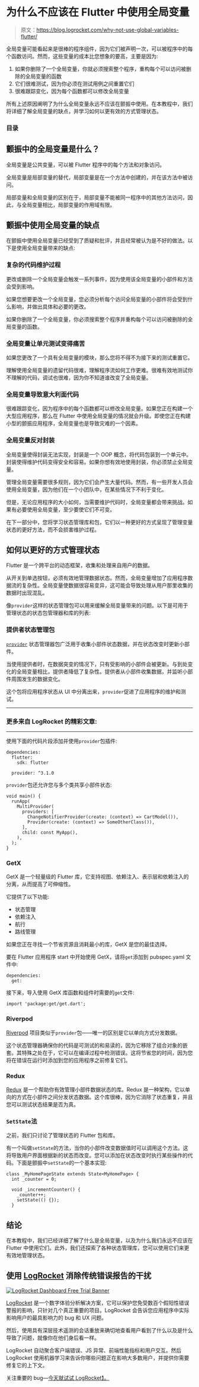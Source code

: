 # 为什么不应该在 Flutter 中使用全局变量

> 原文：<https://blog.logrocket.com/why-not-use-global-variables-flutter/>

全局变量可能看起来是很棒的程序组件，因为它们被声明一次，可以被程序中的每个函数访问。然而，这些变量的成本比您想象的要高，主要是因为:

1.  如果你删除了一个全局变量，你就必须搜索整个程序，重构每个可以访问被删除的全局变量的函数
2.  它们很难测试，因为你必须在测试用例之间重置它们
3.  很难跟踪变化，因为每个函数都可以修改全局变量

所有上述原因阐明了为什么全局变量永远不应该在颤振中使用。在本教程中，我们将详细了解全局变量的缺点，并学习如何以更有效的方式管理状态。

### 目录

## 颤振中的全局变量是什么？

全局变量是公共变量，可以被 Flutter 程序中的每个方法和对象访问。

全局变量是局部变量的替代，局部变量是在一个方法中创建的，并在该方法中被访问。

局部变量和全局变量的区别在于，局部变量不能被同一程序中的其他方法访问，因此，与全局变量相比，局部变量的作用域有限。

## 颤振中使用全局变量的缺点

在颤振中使用全局变量已经受到了质疑和批评，并且经常被认为是不好的做法。以下是使用全局变量带来的缺点:

### 复杂的代码维护过程

更改或删除一个全局变量会触发一系列事件，因为使用该全局变量的小部件和方法会受到影响。

如果您想要更改一个全局变量，您必须分析每个访问全局变量的小部件将会受到什么影响，并做出具体和必要的更改。

如果你删除了一个全局变量，你必须搜索整个程序并重构每个可以访问被删除的全局变量的函数。

### 全局变量让单元测试变得痛苦

如果您更改了一个具有全局变量的模块，那么您将不得不为接下来的测试重置它。

理解使用全局变量的遗留代码很难，理解程序流如何工作更难。很难有效地测试你不理解的代码，调试也很难，因为你不知道谁改变了全局变量。

### 全局变量导致意大利面代码

很难跟踪变化，因为程序中的每个函数都可以修改全局变量。如果您正在构建一个大型应用程序，那么在 Flutter 中使用全局变量的情况就会升级。即使您正在构建小型的颤振应用程序，全局变量也是导致灾难的一个因素。

### 全局变量反对封装

全局变量使得封装无法实现，封装是一个 OOP 概念，将代码包装到一个单元中。封装使得维护代码变得安全和容易。如果你想有效地使用封装，你必须禁止全局变量。

管理全局变量需要很多规则，因为它们会产生大量代码。然而，有一些开发人员会使用全局变量，因为他们在一个小团队中，在某些情况下不利于变化。

但是，无论应用程序的大小如何，当需要维护代码时，全局变量都会带来挑战。如果有必要使用全局变量，至少要使它们不可变。

在下一部分中，您将学习状态管理库和包，它们以一种更好的方式呈现了管理变量状态的更好方法，而不会损害维护过程。

## 如何以更好的方式管理状态

Flutter 是一个跨平台的动态框架，收集和处理来自用户的数据。

从开关到单选按钮，必须有效地管理数据状态。然而，全局变量增加了应用程序数据流的复杂性。全局变量使数据很容易变异，这可能会导致处理从用户那里收集的数据时出现混乱。

像`provider`这样的状态管理包可以用来缓解全局变量带来的问题。以下是可用于管理状态的状态包管理器和库的列表:

### 提供者状态管理包

[`provider`](https://pub.dev/packages/provider) 状态管理器包广泛用于收集小部件状态数据，并在状态改变时更新小部件。

当使用提供者时，在数据突变的情况下，只有受影响的小部件会被更新。与到处变化的全局变量相比，提供者降低了复杂性。提供者从小部件收集数据，并监听小部件周围发生的数据变化。

这个包将应用程序状态从 UI 中分离出来，`provider`促进了应用程序的维护和测试。

* * *

### 更多来自 LogRocket 的精彩文章:

* * *

使用下面的代码片段添加并使用`provider`包插件:

```
dependencies:
  flutter:
    sdk: flutter

  provider: ^3.1.0

```

`provider`包还允许您与多个类共享小部件状态:

```
void main() {
  runApp(
    MultiProvider(
      providers: [
        ChangeNotifierProvider(create: (context) => CartModel()),
        Provider(create: (context) => SomeOtherClass()),
      ],
      child: const MyApp(),
    ),
  );
}

```

### GetX

GetX 是一个轻量级的 Flutter 库，它支持视图、依赖注入、表示层和依赖注入的分离，从而提高了可伸缩性。

它提供了以下功能:

*   状态管理
*   依赖注入
*   航行
*   路线管理

如果您正在寻找一个节省资源且消耗最小的库，GetX 是您的最佳选择。

要在 Flutter 应用程序 start 中开始使用 GetX，请将`get`添加到 pubspec.yaml 文件中:

```
dependencies:
  get:

```

接下来，导入使用 GetX 库函数和组件时需要的`get`文件:

```
import 'package:get/get.dart';

```

### Riverpod

[Riverpod](https://github.com/rrousselGit/riverpod) 项目类似于`provider`包——唯一的区别是它以单向方式分发数据。

这个状态管理器确保你的代码是可测试的和易读的，因为它移除了组合对象的嵌套。其特殊之处在于，它可以在编译过程中检测错误。这将节省您的时间，因为您将在错误在运行时添加到您的应用程序之前修复它们。

### Redux

[Redux](https://pub.dev/packages/redux#:~:text=Redux%20is%20a%20predictable%20state,Flutter%20using%20the%20flutter_redux%20package.) 是一个帮助你有效管理小部件数据状态的库。Redux 是一种架构，它以单向的方式在小部件之间分发状态数据。这个库很棒，因为它消除了状态重复，并且您可以测试状态结果是否为真。

### `SetState`法

之前，我们只讨论了管理状态的 Flutter 包和库。

有一个叫做`setState`的方法，当你的小部件改变数据值时可以调用这个方法。这将导致用户界面根据新的状态而改变。您可以添加在状态改变时执行某些操作的代码。下面是颤振中`setState`的一个基本实现:

```
class _MyHomePageState extends State<MyHomePage> {
  int _counter = 0;

  void _incrementCounter() {
    _counter++;
    setState(() {});
  }

```

## 结论

在本教程中，我们已经详细了解了什么是全局变量，以及为什么我们永远不应该在 Flutter 中使用它们。此外，我们还探索了各种状态管理库，您可以使用它们来更有效地管理状态。

## 使用 [LogRocket](https://lp.logrocket.com/blg/signup) 消除传统错误报告的干扰

[![LogRocket Dashboard Free Trial Banner](img/d6f5a5dd739296c1dd7aab3d5e77eeb9.png)](https://lp.logrocket.com/blg/signup)

[LogRocket](https://lp.logrocket.com/blg/signup) 是一个数字体验分析解决方案，它可以保护您免受数百个假阳性错误警报的影响，只针对几个真正重要的项目。LogRocket 会告诉您应用程序中实际影响用户的最具影响力的 bug 和 UX 问题。

然后，使用具有深层技术遥测的会话重放来确切地查看用户看到了什么以及是什么导致了问题，就像你在他们身后看一样。

LogRocket 自动聚合客户端错误、JS 异常、前端性能指标和用户交互。然后 LogRocket 使用机器学习来告诉你哪些问题正在影响大多数用户，并提供你需要修复它的上下文。

关注重要的 bug—[今天就试试 LogRocket】。](https://lp.logrocket.com/blg/signup-issue-free)
